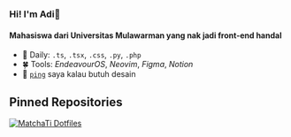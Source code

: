 ### Hi! I'm Adi👋

#### Mahasiswa dari Universitas Mulawarman yang nak jadi front-end handal

- 🌸 Daily: `.ts`, `.tsx`, `.css`, `.py`, `.php`
- 🍀 Tools: _EndeavourOS_, _Neovim_, _Figma_, _Notion_
- 💬 [`ping`](https://instagram.com/adinewold) saya kalau butuh desain

## Pinned Repositories

[![MatchaTi Dotfiles](https://github-readme-stats.vercel.app/api/pin/?username=MatchaTi&repo=dotfiles&title_color=ffffff&text_color=ffffff&icon_color=999999&bg_color=2c2c34&border_radius=0)](https://github.com/MatchaTi/dotfiles)
